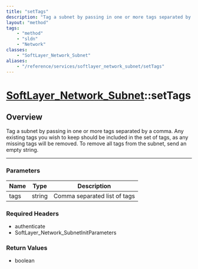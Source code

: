 ```yaml
---
title: "setTags"
description: "Tag a subnet by passing in one or more tags separated by a comma. Any existing tags you wish to keep should be included... "
layout: "method"
tags:
    - "method"
    - "sldn"
    - "Network"
classes:
    - "SoftLayer_Network_Subnet"
aliases:
    - "/reference/services/softlayer_network_subnet/setTags"
---
```

# [SoftLayer_Network_Subnet](/reference/services/SoftLayer_Network_Subnet)::setTags




## Overview 
Tag a subnet by passing in one or more tags separated by a comma. Any existing tags you wish to keep should be included in the set of tags, as any missing tags will be removed. To remove all tags from the subnet, send an empty string. 

-----

### Parameters 
|Name | Type | Description |
| --- | --- | --- |
|tags| string| Comma separated list of tags|


### Required Headers
* authenticate
* SoftLayer_Network_SubnetInitParameters


### Return Values
* boolean




